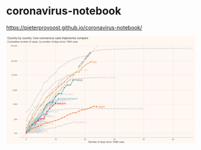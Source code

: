 # coronavirus-notebook

https://pieterprovoost.github.io/coronavirus-notebook/

![coronavirus](coronavirus.png)

